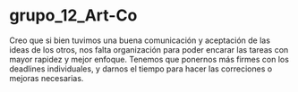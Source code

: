 # grupo_12_Art-Co

Creo que si bien tuvimos una buena comunicación y aceptación de las ideas de los otros, nos falta organización
para poder encarar las tareas con mayor rapidez y mejor enfoque.
Tenemos que ponernos más firmes con los deadlines individuales, y darnos el tiempo para hacer las correciones o
mejoras necesarias.
